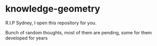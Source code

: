 # knowledge-geometry

R.I.P Sydney, I open this repository for you.

Bunch of random thoughts, most of them are pending, some for them developed for years
